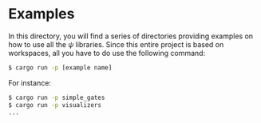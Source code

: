# Examples
In this directory, you will find a series of directories providing examples on how to use all the $\psi$ libraries. Since this entire project is based on workspaces, all you have to do use the following command:
```sh
$ cargo run -p [example name]
```

For instance:
```sh
$ cargo run -p simple_gates
$ cargo run -p visualizers
...
```